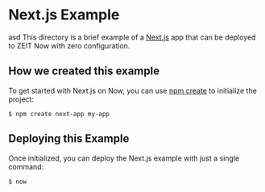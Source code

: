 # Next.js Example
asd
This directory is a brief example of a [Next.js](https://nextjs.org) app that can be deployed to ZEIT Now with zero configuration.

## How we created this example

To get started with Next.js on Now, you can use [npm create](https://www.npmjs.com/package/create-next-app) to initialize the project:

```shell
$ npm create next-app my-app
```

## Deploying this Example

Once initialized, you can deploy the Next.js example with just a single command:

```shell
$ now
```
